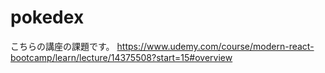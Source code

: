 # pokedex
こちらの講座の課題です。
https://www.udemy.com/course/modern-react-bootcamp/learn/lecture/14375508?start=15#overview